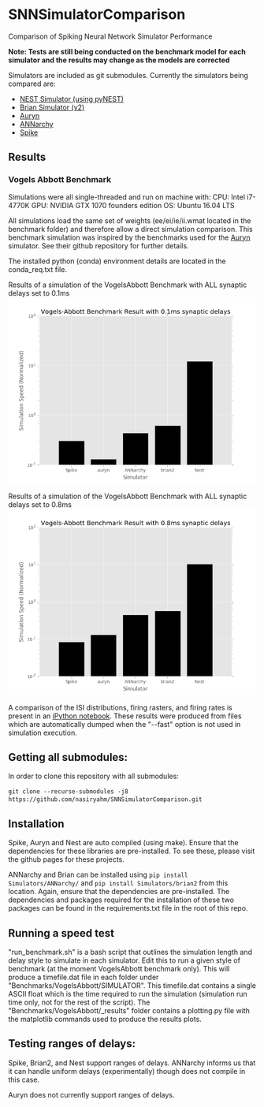 # SNNSimulatorComparison
Comparison of Spiking Neural Network Simulator Performance

__Note: Tests are still being conducted on the benchmark model for each simulator and the results may change as the models are corrected__

Simulators are included as git submodules.
Currently the simulators being compared are:
- [NEST Simulator (using pyNEST)](https://github.com/nest/nest-simulator/)
- [Brian Simulator (v2)](https://github.com/brian-team/brian2)
- [Auryn](https://github.com/fzenke/auryn)
- [ANNarchy](https://github.com/ANNarchy/ANNarchy)
- [Spike](https://github.com/nasiryahm/Spike)

## Results
### Vogels Abbott Benchmark
Simulations were all single-threaded and run on machine with:
CPU: Intel i7-4770K
GPU: NVIDIA GTX 1070 founders edition
OS: Ubuntu 16.04 LTS

All simulations load the same set of weights (ee/ei/ie/ii.wmat located in the benchmark folder) and therefore allow a direct simulation comparison. This benchmark simulation was inspired by the benchmarks used for the [Auryn](https://github.com/fzenke/auryn) simulator. See their github repository for further details.

The installed python (conda) environment details are located in the conda\_req.txt file.

Results of a simulation of the VogelsAbbott Benchmark with ALL synaptic delays set to 0.1ms
![0.1ms Delay Figure](Benchmarks/VogelsAbbott/_results/single_delay_comparison.png)

Results of a simulation of the VogelsAbbott Benchmark with ALL synaptic delays set to 0.8ms
![0.8ms Delay Figure](Benchmarks/VogelsAbbott/_results/eight_delay_comparison.png)

A comparison of the ISI distributions, firing rasters, and firing rates is present in an [iPython notebook](Benchmarks/VogelsAbbott/_results/SimulatorComparisons.ipynb). These results were produced from files which are automatically dumped when the "--fast" option is not used in simulation execution.


## Getting all submodules:
In order to clone this repository with all submodules:
```
git clone --recurse-submodules -j8 https://github.com/nasiryahm/SNNSimulatorComparison.git
```

## Installation
Spike, Auryn and Nest are auto compiled (using make). Ensure that the dependencies for these libraries are pre-installed. To see these, please visit the github pages for these projects.

ANNarchy and Brian can be installed using `pip install Simulators/ANNarchy/` and `pip install Simulators/brian2` from this location. Again, ensure that the dependencies are pre-installed.
The dependencies and packages required for the installation of these two packages can be found in the requirements.txt file in the root of this repo.

## Running a speed test
"run\_benchmark.sh" is a bash script that outlines the simulation length and delay style to simulate in each simulator. Edit this to run a given style of benchmark (at the moment VogelsAbbott benchmark only). This will produce a timefile.dat file in each folder under "Benchmarks/VogelsAbbott/SIMULATOR". This timefile.dat contains a single ASCII float which is the time required to run the simulation (simulation run time only, not for the rest of the script). The "Benchmarks/VogelsAbbott/\_results" folder contains a plotting.py file with the matplotlib commands used to produce the results plots.

## Testing ranges of delays:
Spike, Brian2, and Nest support ranges of delays. ANNarchy informs us that it can handle uniform delays (experimentally) though does not compile in this case.

Auryn does not currently support ranges of delays.
